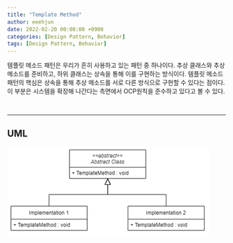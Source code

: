 ```yaml
---
title: "Template Method"
author: eeehjun
date: 2022-02-20 00:00:00 +0900
categories: [Design Pattern, Behavior]
tags: [Design Pattern, Behavior]
---
```


템플릿 메소드 패턴은 우리가 흔히 사용하고 있는 패턴 중 하나이다. 추상 클래스와 추상 메소드를 준비하고, 하위 클래스는 상속을 통해 이를 구현하는 방식이다. 템플릿 메소드 패턴의 핵심은 상속을 통해 추상 메소드를 서로 다른 방식으로 구현할 수 있다는 점이다. 이 부분은 시스템을 확장해 나간다는 측면에서 OCP원칙을 준수하고 있다고 볼 수 있다.


<!-- begin preview line -->
<br/>
<!-- end preview line -->


---
## UML
![](/assets/img/design/template-method-pattern-uml.png)

